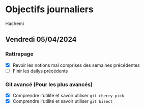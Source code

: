# Objectifs journaliers

Hachemi

## Vendredi 05/04/2024

### Rattrapage

- [x] Revoir les notions mal comprises des semaines précédentes
- [ ] Finir les dailys précédents

### Git avancé (Pour les plus avancés)

- [x] Comprendre l'utilité et savoir utiliser `git cherry-pick`
- [x] Comprendre l'utilité et savoir utiliser `git bisect`
